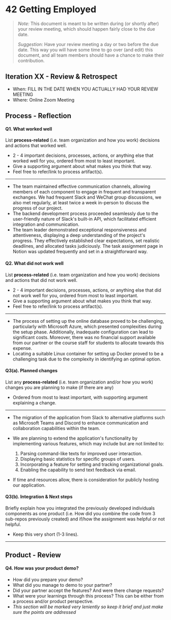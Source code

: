 
# 42 Getting Employed

 > _Note:_ This document is meant to be written during (or shortly after) your review meeting, which should happen fairly close to the due date.      
 >      
 > _Suggestion:_ Have your review meeting a day or two before the due date. This way you will have some time to go over (and edit) this document, and all team members should have a chance to make their contribution.


## Iteration XX - Review & Retrospect

 * When: FILL IN THE DATE WHEN YOU ACTUALLY HAD YOUR REVIEW MEETING
 * Where: Online Zoom Meeting 

## Process - Reflection


#### Q1. What worked well

List **process-related** (i.e. team organization and how you work) decisions and actions that worked well.

 * 2 - 4 important decisions, processes, actions, or anything else that worked well for you, ordered from most to least important.
 * Give a supporting argument about what makes you think that way.
 * Feel free to refer/link to process artifact(s).

---
 * The team maintained effective communication channels, allowing members of each component to engage in frequent and transparent exchanges. We had frequent Slack and WeChat group discussions, we also met regularly, at least twice a week in-person to discuss the progress of our project. 
 * The backend development process proceeded seamlessly due to the user-friendly nature of Slack's built-in API, which facilitated efficient integration and communication.
 * The team leader demonstrated exceptional responsiveness and attentiveness, displaying a deep understanding of the project's progress. They effectively established clear expectations, set realistic deadlines, and allocated tasks judiciously. The task assignment page in Notion was updated frequently and set in a straightforward way. 
#### Q2. What did not work well

List **process-related** (i.e. team organization and how you work) decisions and actions that did not work well.

 * 2 - 4 important decisions, processes, actions, or anything else that did not work well for you, ordered from most to least important.
 * Give a supporting argument about what makes you think that way.
 * Feel free to refer/link to process artifact(s).

---
 * The process of setting up the online database proved to be challenging, particularly with Microsoft Azure, which presented complexities during the setup phase. Additionally, inadequate configuration can lead to significant costs. Moreover, there was no financial support available from our partner or the course staff for students to allocate towards this expense.
 * Locating a suitable Linux container for setting up Docker proved to be a challenging task due to the complexity in identifying an optimal option.
#### Q3(a). Planned changes

List any **process-related** (i.e. team organization and/or how you work) changes you are planning to make (if there are any)

 * Ordered from most to least important, with supporting argument explaining a change.

---

 * The migration of the application from Slack to alternative platforms such as Microsoft Teams and Discord to enhance communication and collaboration capabilities within the team.
- We are planning to extend the application's functionality by implementing various features, which may include but are not limited to:

  1. Parsing command-like texts for improved user interaction.
  2. Displaying basic statistics for specific groups of users.
  3. Incorporating a feature for setting and tracking organizational goals.
  4. Enabling the capability to send text feedback via email.

- If time and resources allow, there is consideration for publicly hosting our application.



#### Q3(b). Integration & Next steps
Briefly explain how you integrated the previously developed individuals components as one product (i.e. How did you combine the code from 3 sub-repos previously created) and if/how the assignment was helpful or not helpful.

 * Keep this very short (1-3 lines).
---


## Product - Review

#### Q4. How was your product demo?
 * How did you prepare your demo?
 * What did you manage to demo to your partner?
 * Did your partner accept the features? And were there change requests?
 * What were your learnings through this process? This can be either from a process and/or product perspective.
 * *This section will be marked very leniently so keep it brief and just make sure the points are addressed*

